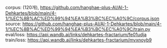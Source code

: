 corpus: (120개), https://github.com/hanghae-plus-AI/AI-1-Dehkartes/blob/main/4-1/%EC%8B%AC%ED%99%94%EA%B3%BC%EC%A0%9C/corpus.json
source: https://github.com/hanghae-plus-AI/AI-1-Dehkartes/blob/main/4-1/%EC%8B%AC%ED%99%94%EA%B3%BC%EC%A0%9C/train.py  
eval/loss: https://api.wandb.ai/links/dehkartes-fractarium/fe01udja  
train/loss: https://api.wandb.ai/links/dehkartes-fractarium/mvxnoyb9
